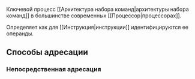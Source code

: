 Ключевой процесс [[Архитектура набора команд|архитектуры набора команд]] в большинстве современных [[Процессор|процессорах]].

Определяет как для [[Инструкция|инструкции]] идентифицируются ее операнды.

## Способы адресации

### Непосредственная адресация